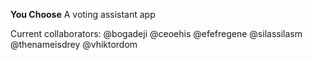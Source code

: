 **You Choose**
A voting assistant app

Current collaborators:
@bogadeji
@ceoehis
@efefregene
@silassilasm
@thenameisdrey
@vhiktordom